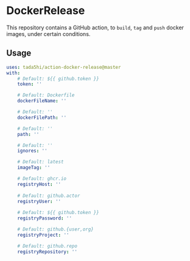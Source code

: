 # DockerRelease

This repository contains a GitHub action, to
`build`, `tag` and `push` docker images, under certain conditions.

## Usage

```yaml
uses: tada5hi/action-docker-release@master
with:
    # Default: ${{ github.token }}
    token: ''

    # Default: Dockerfile
    dockerFileName: ''

    # Default: ''
    dockerFilePath: ''

    # Default: ''
    path: ''

    # Default: ''
    ignores: ''

    # Default: latest
    imageTag: ''

    # Default: ghcr.io
    registryHost: ''
    
    # Default: github.actor
    registryUser: ''
    
    # Default: ${{ github.token }}
    registryPassword: ''

    # Default: github.{user,org}
    registryProject: ''

    # Default: github.repo
    registryRepository: ''
```
